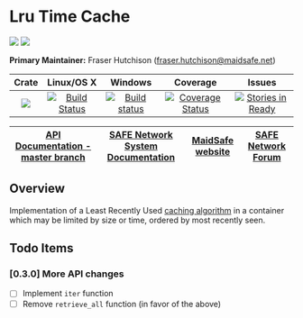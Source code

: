 # Lru Time Cache

[![](https://img.shields.io/badge/Project%20SAFE-Approved-green.svg)](http://maidsafe.net/applications) [![](https://img.shields.io/badge/License-GPL3-green.svg)](https://github.com/maidsafe/lru_time_cache/blob/master/COPYING)

**Primary Maintainer:** Fraser Hutchison (fraser.hutchison@maidsafe.net)

|Crate|Linux/OS X|Windows|Coverage|Issues|
|:---:|:--------:|:-----:|:------:|:----:|
|[![](http://meritbadge.herokuapp.com/lru_time_cache)](https://crates.io/crates/lru_time_cache)|[![Build Status](https://travis-ci.org/maidsafe/lru_time_cache.svg?branch=master)](https://travis-ci.org/maidsafe/lru_time_cache)|[![Build status](https://ci.appveyor.com/api/projects/status/15km1vxtg83qgvb5/branch/master?svg=true)](https://ci.appveyor.com/project/MaidSafe-QA/lru-time-cache/branch/master)|[![Coverage Status](https://coveralls.io/repos/maidsafe/lru_time_cache/badge.svg)](https://coveralls.io/r/maidsafe/lru_time_cache)|[![Stories in Ready](https://badge.waffle.io/maidsafe/lru_time_cache.png?label=ready&title=Ready)](https://waffle.io/maidsafe/lru_time_cache)|

| [API Documentation - master branch](http://maidsafe.net/lru_time_cache/master) | [SAFE Network System Documentation](http://systemdocs.maidsafe.net) | [MaidSafe website](http://maidsafe.net) | [SAFE Network Forum](https://forum.safenetwork.io) |
|:------:|:-------:|:-------:|:-------:|

## Overview

Implementation of a Least Recently Used [caching algorithm](http://en.wikipedia.org/wiki/Cache_algorithms) in a container which may be limited by size or time, ordered by most recently seen.

## Todo Items

### [0.3.0] More API changes
- [ ] Implement `iter` function
- [ ] Remove `retrieve_all` function (in favor of the above)
